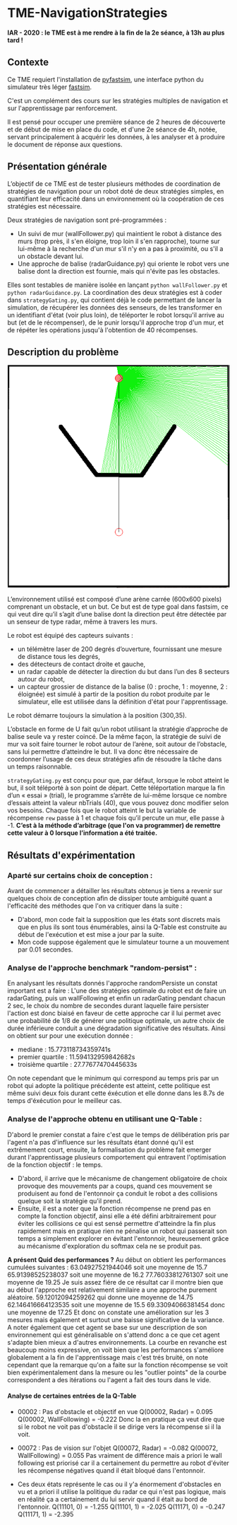 # TME-NavigationStrategies

**IAR - 2020 : le TME est à me rendre à la fin de la 2e séance, à 13h au plus tard !**

## Contexte

Ce TME requiert l'installation de [pyfastsim](https://github.com/alexendy/pyfastsim), une interface python du simulateur très léger [fastsim](https://github.com/jbmouret/libfastsim).

C'est un complément des cours sur les stratégies multiples de navigation et sur l'apprentissage par renforcement.

Il est pensé pour occuper une première séance de 2 heures de découverte et de début de mise en place du code, et d'une 2e séance de 4h, notée, servant principalement à acquérir les données, à les analyser et à produire le document de réponse aux questions.

## Présentation générale

L’objectif de ce TME est de tester plusieurs méthodes de coordination de stratégies de navigation pour un robot doté de deux stratégies simples, en quantifiant leur efficacité dans un environnement où la coopération de ces stratégies est nécessaire.

Deux stratégies de navigation sont pré-programmées :
* Un suivi de mur (wallFollower.py) qui maintient le robot à distance des murs (trop près, il s'en éloigne, trop loin il s'en rapproche), tourne sur lui-même à la recherche d'un mur s'il n'y en a pas à proximité, ou s'il a un obstacle devant lui.
* Une approche de balise (radarGuidance.py) qui oriente le robot vers une balise dont la direction est fournie, mais qui n'évite pas les obstacles.

Elles sont testables de manière isolée en lançant ```python wallFollower.py``` et ```python radarGuidance.py```. La coordination des deux stratégies est à coder dans ```strategyGating.py```, qui contient déjà le code permettant de lancer la simulation, de récupérer les données des senseurs, de les transformer en un identifiant d'état (voir plus loin), de téléporter le robot lorsqu'il arrive au but (et de le récompenser), de le punir lorsqu'il approche trop d'un mur, et de répéter les opérations jusqu'à l'obtention de 40 récompenses.

## Description du problème

![Arène](entonnoir2.png)

L’environnement utilisé est composé d’une arène carrée (600x600 pixels) comprenant un obstacle, et un but. Ce but est de type goal dans fastsim, ce qui veut dire qu’il s’agit d’une balise dont la direction peut être détectée par un senseur de type radar, même à travers les murs.

Le robot est équipé des capteurs suivants :
- un télémètre laser de 200 degrés d’ouverture, fournissant une mesure de distance tous les degrés,
- des détecteurs de contact droite et gauche,
- un radar capable de détecter la direction du but dans l’un des 8 secteurs autour du robot,
- un capteur grossier de distance de la balise (0 : proche, 1 : moyenne, 2 : éloignée) est simulé à partir de la position du robot produite par le simulateur, elle est utilisée dans la définition d'état pour l'apprentissage.

Le robot démarre toujours la simulation à la position (300,35).

L’obstacle en forme de U fait qu’un robot utilisant la stratégie d’approche de balise seule va y rester coincé.
De la même façon, la stratégie de suivi de mur va soit faire tourner le robot autour de l’arène, soit autour de l’obstacle, sans lui permettre d’atteindre le but. Il va donc être nécessaire de coordonner l’usage de ces deux stratégies afin de résoudre la tâche dans un temps raisonnable.

```strategyGating.py``` est conçu pour que, par défaut, lorsque le robot atteint le but, il soit téléporté à son point de départ. Cette téléportation marque la fin d’un « essai » (trial), le programme s’arrête de lui-même lorsque ce nombre d’essais atteint la valeur nbTrials (40), que vous pouvez donc modifier selon vos besoins. Chaque fois que le robot atteint le but la variable de récompense ```rew``` passe à 1 et chaque fois qu’il percute un mur, elle passe à -1. **C’est à la méthode d’arbitrage (que l'on va programmer) de remettre cette valeur à 0 lorsque l’information a été traitée.**
## Résultats d'expérimentation

### Aparté sur certains choix de conception : 
Avant de commencer a détailler les résultats obtenus je tiens a revenir sur quelques choix de conception afin de dissiper toute ambiguité quant a l'efficacité des méthodes que l'on va critiquer dans la suite : 
- D'abord, mon code fait la supposition que les états sont discrets mais que en plus ils sont tous énumérables, ainsi la Q-Table est construite au début de l'exécution et est mise a jour par la suite.
- Mon code suppose également que le simulateur tourne a un mouvement par 0.01 secondes.
### Analyse de l'approche benchmark "random-persist" : 
En analysant les résultats donnés l'approche randomPersiste un constat important est a faire :
L'une des stratégies optimale du robot est de faire un radarGating, puis un wallFollowing et enfin un radarGating pendant chacun 2 sec, le choix du nombre de secondes durant laquelle faire persister l'action est donc biaisé en faveur de cette approche car il lui permet avec une probabilité de 1/8 de générer une politique optimale, un autre choix de durée inférieure conduit a une dégradation significative des résultats.
Ainsi on obtient sur pour une exécution donnée : 
- mediane : 15.773118734359741s 
- premier quartile : 11.594132959842682s 
- troisième quartile : 27.77677470445633s

On note cependant que le minimum qui correspond au temps pris par un robot qui adopte la politique précédente est atteint, cette politique est même suivi deux fois durant cette éxécution et elle donne dans les 8.7s de temps d'éxécution pour le meilleur cas.
### Analyse de l'approche obtenu en utilisant une Q-Table : 
D'abord le premier constat a faire c'est que le temps de délibération pris par l'agent n'a pas d'influence sur les résultats étant donné qu'il est extrêmement court, ensuite, la formalisation du problème fait emerger durant l'apprentissage plusieurs comportement qui entravent l'optimisation de la fonction objectif : le temps.
- D'abord, il arrive que le mécanisme de changement obligatoire de choix provoque des mouvements par a coups, quand ces mouvement se produisent au fond de l'entonnoir ça conduit le robot a des collisions quelque soit la stratégie qu'il prend.
- Ensuite, il est a noter que la fonction récompense ne prend pas en compte la fonction objectif, ainsi elle a été défini arbitrairement pour éviter les collisions ce qui est sensé permettre d'atteindre la fin plus rapidement mais en pratique rien ne pénalise un robot qui passerait son temps a simplement explorer en évitant l'entonnoir, heureusement grâce au mécanisme d'exploration du softmax cela ne se produit pas.

**A présent Quid des performances ?**
Au début on obtient les performances cumulées suivantes : 
63.04927521944046 soit une moyenne de 15.7
65.91398525238037 soit une moyenne de 16.2
77.76033812761307 soit une moyenne de 19.25
Je suis assez fiére de ce résultat car il montre bien que au début l'approche est relativement similaire a une approche purement aléatoire.
59.12012094259262 qui donne une moyenne de 14.75
62.146416664123535 soit une moyenne de 15.5
69.33094066381454 donc une moyenne de 17.25
Et donc on constate une amélioration sur les 3 mesures mais également et surtout une baisse significative de la variance.
A noter également que cet agent se base sur une description de son environnement qui est généralisable on s'attend donc a ce que cet agent s'adapte bien mieux a d'autres environnements.
La courbe en revanche est beaucoup moins expressive, on voit bien que les performances s'améliore globalement a la fin de l'apprentissage mais c'est trés bruité, on note cependant que la remarque qu'on a faite sur la fonction récompense se voit bien expérimentalement dans la mesure ou les "outlier points" de la courbe correspondent a des itérations ou l'agent a fait des tours dans le vide.
#### Analyse de certaines entrées de la Q-Table
- 00002 : Pas d'obstacle et objectif en vue 
Q(00002, Radar) = 0.095
Q(00002, WallFollowing) = -0.222
Donc la en pratique ça veut dire que si le robot ne voit pas d'obstacle il se dirige vers la récompense si il la voit.

- 00072 : Pas de vision sur l'objet
Q(00072, Radar) = -0.082
Q(00072, WallFollowing) = 0.055
Pas vraiment de différence mais a priori le wall following est priorisé car il a certainement du permettre au robot d'éviter les récompense négatives quand il était bloqué dans l'entonnoir.

- Ces deux états représente le cas ou il y'a énormement d'obstacles en vu et a priori il utilise la politique du radar ce qui n'est pas logique, mais en réalité ça a certainement du lui servir quand il était au bord de l'entonnoir.
Q(11101, 0) = -1.255
Q(11101, 1) = -2.025
Q(11171, 0) = -0.247
Q(11171, 1) = -2.395
